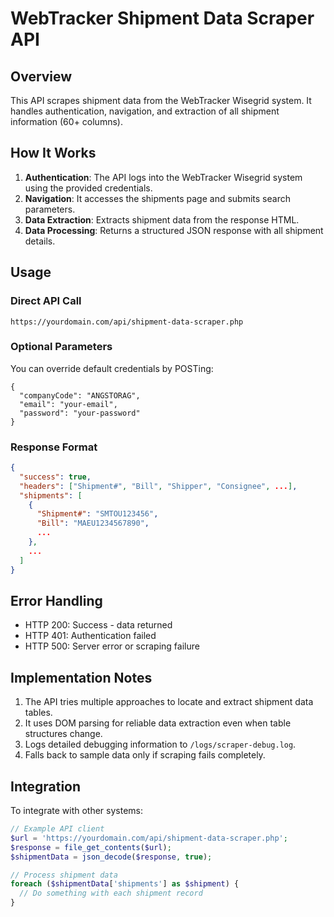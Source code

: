 # WebTracker Shipment Data Scraper API

## Overview
This API scrapes shipment data from the WebTracker Wisegrid system. It handles authentication, navigation, and extraction of all shipment information (60+ columns).

## How It Works

1. **Authentication**: The API logs into the WebTracker Wisegrid system using the provided credentials.
2. **Navigation**: It accesses the shipments page and submits search parameters.
3. **Data Extraction**: Extracts shipment data from the response HTML.
4. **Data Processing**: Returns a structured JSON response with all shipment details.

## Usage

### Direct API Call

```
https://yourdomain.com/api/shipment-data-scraper.php
```

### Optional Parameters

You can override default credentials by POSTing:

```
{
  "companyCode": "ANGSTORAG",
  "email": "your-email",
  "password": "your-password"
}
```

### Response Format

```json
{
  "success": true,
  "headers": ["Shipment#", "Bill", "Shipper", "Consignee", ...],
  "shipments": [
    {
      "Shipment#": "SMTOU123456",
      "Bill": "MAEU1234567890",
      ...
    },
    ...
  ]
}
```

## Error Handling

- HTTP 200: Success - data returned
- HTTP 401: Authentication failed
- HTTP 500: Server error or scraping failure

## Implementation Notes

1. The API tries multiple approaches to locate and extract shipment data tables.
2. It uses DOM parsing for reliable data extraction even when table structures change.
3. Logs detailed debugging information to `/logs/scraper-debug.log`.
4. Falls back to sample data only if scraping fails completely.

## Integration

To integrate with other systems:

```php
// Example API client
$url = 'https://yourdomain.com/api/shipment-data-scraper.php';
$response = file_get_contents($url);
$shipmentData = json_decode($response, true);

// Process shipment data
foreach ($shipmentData['shipments'] as $shipment) {
  // Do something with each shipment record
}
```
